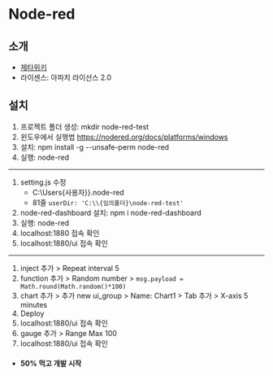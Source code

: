 # Node-red

## 소개
  - [제타위키](https://zetawiki.com/wiki/Node-RED)
  - 라이센스: 아파치 라이선스 2.0

## 설치
1. 프로젝트 폴더 생성: mkdir node-red-test
2. 윈도우에서 실행법 https://nodered.org/docs/platforms/windows
2. 설치: npm install -g --unsafe-perm node-red
3. 실행: node-red
---
1. setting.js 수정
    - C:\Users\{사용자}}\.node-red
    - 81줄 `userDir: 'C:\\{임의폴더}\node-red-test'`
2. node-red-dashboard 설치: npm i node-red-dashboard
4. 실행: node-red
4. localhost:1880 접속 확인
3. localhost:1880/ui 접속 확인
---
1. inject 추가 > Repeat interval 5
3. function 추가 > Random number > `msg.payload = Math.round(Math.random()*100)`
4. chart 추가 > 추가 new ui_group > Name: Chart1 > Tab 추가 > X-axis 5 minutes
5. Deploy
6. localhost:1880/ui 접속 확인
6. gauge 추가 > Range Max 100
7. localhost:1880/ui 접속 확인

- #### 50% 먹고 개발 시작
